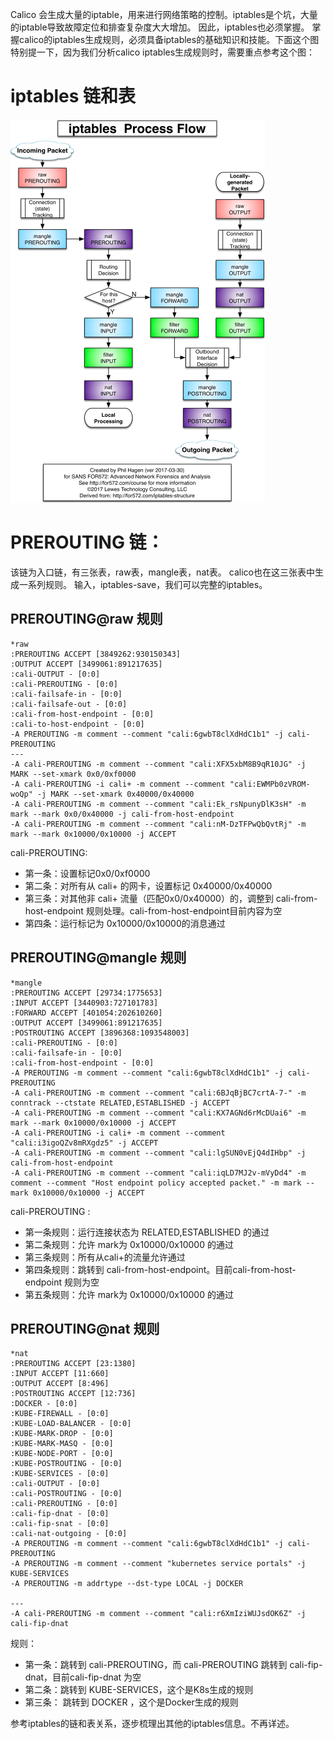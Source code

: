 Calico 会生成大量的iptable，用来进行网络策略的控制。iptables是个坑，大量的iptable导致故障定位和排查复杂度大大增加。
因此，iptables也必须掌握。
掌握calico的iptables生成规则，必须具备iptables的基础知识和技能。下面这个图特别提一下，因为我们分析calico iptables生成规则时，需要重点参考这个图：
# iptables 链和表

![image](https://github.com/zhaoshouzhong/Calico/raw/master/images/iptables.png)

# PREROUTING 链：
该链为入口链，有三张表，raw表，mangle表，nat表。
calico也在这三张表中生成一系列规则。
输入，iptables-save，我们可以完整的iptables。 
## PREROUTING@raw 规则
```
*raw
:PREROUTING ACCEPT [3849262:930150343]
:OUTPUT ACCEPT [3499061:891217635]
:cali-OUTPUT - [0:0]
:cali-PREROUTING - [0:0]
:cali-failsafe-in - [0:0]
:cali-failsafe-out - [0:0]
:cali-from-host-endpoint - [0:0]
:cali-to-host-endpoint - [0:0]
-A PREROUTING -m comment --comment "cali:6gwbT8clXdHdC1b1" -j cali-PREROUTING
---
-A cali-PREROUTING -m comment --comment "cali:XFX5xbM8B9qR10JG" -j MARK --set-xmark 0x0/0xf0000
-A cali-PREROUTING -i cali+ -m comment --comment "cali:EWMPb0zVROM-woQp" -j MARK --set-xmark 0x40000/0x40000
-A cali-PREROUTING -m comment --comment "cali:Ek_rsNpunyDlK3sH" -m mark --mark 0x0/0x40000 -j cali-from-host-endpoint
-A cali-PREROUTING -m comment --comment "cali:nM-DzTFPwQbQvtRj" -m mark --mark 0x10000/0x10000 -j ACCEPT
```
cali-PREROUTING:
- 第一条：设置标记0x0/0xf0000
- 第二条：对所有从 cali+ 的网卡，设置标记 0x40000/0x40000
- 第三条：对其他非 cali+ 流量（匹配0x0/0x40000）的，调整到 cali-from-host-endpoint 规则处理。cali-from-host-endpoint目前内容为空
- 第四条：运行标记为  0x10000/0x10000的消息通过

## PREROUTING@mangle 规则
```
*mangle
:PREROUTING ACCEPT [29734:1775653]
:INPUT ACCEPT [3440903:727101783]
:FORWARD ACCEPT [401054:202610260]
:OUTPUT ACCEPT [3499061:891217635]
:POSTROUTING ACCEPT [3896368:1093548003]
:cali-PREROUTING - [0:0]
:cali-failsafe-in - [0:0]
:cali-from-host-endpoint - [0:0]
-A PREROUTING -m comment --comment "cali:6gwbT8clXdHdC1b1" -j cali-PREROUTING
-A cali-PREROUTING -m comment --comment "cali:6BJqBjBC7crtA-7-" -m conntrack --ctstate RELATED,ESTABLISHED -j ACCEPT
-A cali-PREROUTING -m comment --comment "cali:KX7AGNd6rMcDUai6" -m mark --mark 0x10000/0x10000 -j ACCEPT
-A cali-PREROUTING -i cali+ -m comment --comment "cali:i3igoQZv8mRXgdz5" -j ACCEPT
-A cali-PREROUTING -m comment --comment "cali:lgSUN0vEjQ4dIHbp" -j cali-from-host-endpoint
-A cali-PREROUTING -m comment --comment "cali:iqLD7MJ2v-mVyDd4" -m comment --comment "Host endpoint policy accepted packet." -m mark --mark 0x10000/0x10000 -j ACCEPT
```
 cali-PREROUTING :
- 第一条规则：运行连接状态为 RELATED,ESTABLISHED 的通过
- 第二条规则：允许 mark为 0x10000/0x10000 的通过
- 第三条规则：所有从cali+的流量允许通过
- 第四条规则：跳转到 cali-from-host-endpoint。目前cali-from-host-endpoint 规则为空
- 第五条规则：允许 mark为 0x10000/0x10000 的通过
 
## PREROUTING@nat 规则
```
*nat
:PREROUTING ACCEPT [23:1380]
:INPUT ACCEPT [11:660]
:OUTPUT ACCEPT [8:496]
:POSTROUTING ACCEPT [12:736]
:DOCKER - [0:0]
:KUBE-FIREWALL - [0:0]
:KUBE-LOAD-BALANCER - [0:0]
:KUBE-MARK-DROP - [0:0]
:KUBE-MARK-MASQ - [0:0]
:KUBE-NODE-PORT - [0:0]
:KUBE-POSTROUTING - [0:0]
:KUBE-SERVICES - [0:0]
:cali-OUTPUT - [0:0]
:cali-POSTROUTING - [0:0]
:cali-PREROUTING - [0:0]
:cali-fip-dnat - [0:0]
:cali-fip-snat - [0:0]
:cali-nat-outgoing - [0:0]
-A PREROUTING -m comment --comment "cali:6gwbT8clXdHdC1b1" -j cali-PREROUTING
-A PREROUTING -m comment --comment "kubernetes service portals" -j KUBE-SERVICES
-A PREROUTING -m addrtype --dst-type LOCAL -j DOCKER

---
-A cali-PREROUTING -m comment --comment "cali:r6XmIziWUJsdOK6Z" -j cali-fip-dnat

```
规则：
- 第一条：跳转到 cali-PREROUTING，而 cali-PREROUTING 跳转到 cali-fip-dnat，目前cali-fip-dnat 为空
- 第二条：跳转到 KUBE-SERVICES，这个是K8s生成的规则
- 第三条： 跳转到 DOCKER ，这个是Docker生成的规则

参考iptables的链和表关系，逐步梳理出其他的iptables信息。不再详述。
